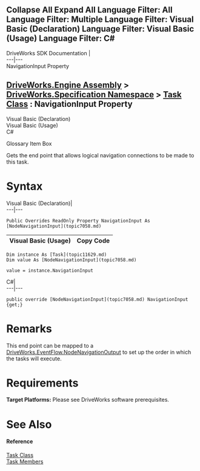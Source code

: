 Collapse All Expand All Language Filter: All  Language Filter: Multiple  Language Filter: Visual Basic (Declaration) Language Filter: Visual Basic (Usage) Language Filter: C#  
---  
DriveWorks SDK Documentation  |   
---|---  
NavigationInput Property   
  
[DriveWorks.Engine Assembly](topic2156.md) > [DriveWorks.Specification Namespace](topic10764.md) > [Task Class](topic11629.md) : NavigationInput Property  
---  
  
Visual Basic (Declaration)    
Visual Basic (Usage)    
C# 

Glossary Item Box

Gets the end point that allows logical navigation connections to be made to this task. 

# Syntax

Visual Basic (Declaration)|   
---|---  
      
    
    Public Overrides ReadOnly Property NavigationInput As [NodeNavigationInput](topic7058.md)  
  
Visual Basic (Usage)| Copy Code  
---|---  
      
    
    Dim instance As [Task](topic11629.md)
    Dim value As [NodeNavigationInput](topic7058.md)
     
    value = instance.NavigationInput  
  
C#|   
---|---  
      
    
    public override [NodeNavigationInput](topic7058.md) NavigationInput {get;}  
  
# Remarks

This end point can be mapped to a [DriveWorks.EventFlow.NodeNavigationOutput](topic7067.md) to set up the order in which the tasks will execute.

# Requirements

**Target Platforms:** Please see DriveWorks software prerequisites.

# See Also

#### Reference

[Task Class](topic11629.md)   
[Task Members](topic11630.md)



